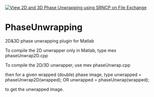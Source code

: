 [![View 2D and 3D Phase Unwrapping using SRNCP on File Exchange](https://www.mathworks.com/matlabcentral/images/matlab-file-exchange.svg)](https://www.mathworks.com/matlabcentral/fileexchange/64630-2d-and-3d-phase-unwrapping-using-srncp)

# PhaseUnwrapping
2D&3D phase unwrapping plugin for Matlab

To compile the 2D unwrapper only in Matlab, type
mex phaseUnwrap2D.cpp

To compile the 2D/3D unwrapper, use
mex phaseUnwrap.cpp

then for a given wrapped (double) phase image, type
unwrapped = phaseUnwrap2D(wrapped); 
OR
unwrapped = phaseUnwrap(wrapped);

to get the unwrapped image.
